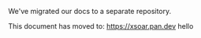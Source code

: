 We've migrated our docs to a separate repository. 

This document has moved to: https://xsoar.pan.dev
hello